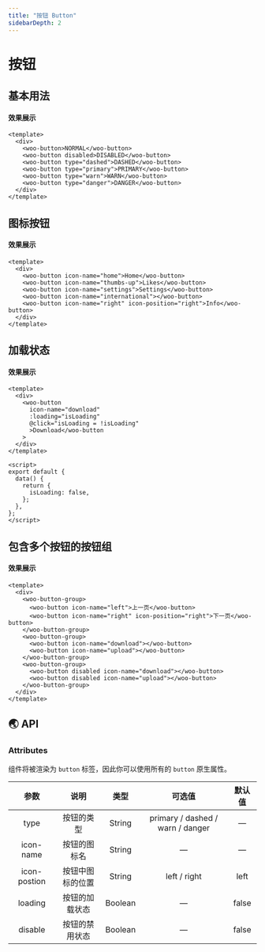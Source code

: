 ```yaml
---
title: "按钮 Button"
sidebarDepth: 2
---
```


# 按钮

## 基本用法

#### 效果展示

<ClientOnly>
<button-type-demo/>
</ClientOnly>

```vue
<template>
  <div>
    <woo-button>NORMAL</woo-button>
    <woo-button disabled>DISABLED</woo-button>
    <woo-button type="dashed">DASHED</woo-button>
    <woo-button type="primary">PRIMARY</woo-button>
    <woo-button type="warn">WARN</woo-button>
    <woo-button type="danger">DANGER</woo-button>
  </div>
</template>
```

## 图标按钮

#### 效果展示

<ClientOnly>
  <button-icon-demo/>
</ClientOnly>

```vue
<template>
  <div>
    <woo-button icon-name="home">Home</woo-button>
    <woo-button icon-name="thumbs-up">Likes</woo-button>
    <woo-button icon-name="settings">Settings</woo-button>
    <woo-button icon-name="international"></woo-button>
    <woo-button icon-name="right" icon-position="right">Info</woo-button>
  </div>
</template>
```

## 加载状态

#### 效果展示

<ClientOnly>
  <button-loading-demo/>
</ClientOnly>

```vue
<template>
  <div>
    <woo-button
      icon-name="download"
      :loading="isLoading"
      @click="isLoading = !isLoading"
      >Download</woo-button
    >
  </div>
</template>

<script>
export default {
  data() {
    return {
      isLoading: false,
    };
  },
};
</script>
```

## 包含多个按钮的按钮组

#### 效果展示

<ClientOnly>
  <button-group-demo/>
</ClientOnly>

```vue
<template>
  <div>
    <woo-button-group>
      <woo-button icon-name="left">上一页</woo-button>
      <woo-button icon-name="right" icon-position="right">下一页</woo-button>
    </woo-button-group>
    <woo-button-group>
      <woo-button icon-name="download"></woo-button>
      <woo-button icon-name="upload"></woo-button>
    </woo-button-group>
    <woo-button-group>
      <woo-button disabled icon-name="download"></woo-button>
      <woo-button disabled icon-name="upload"></woo-button>
    </woo-button-group>
  </div>
</template>
```

## 🌏 API

### Attributes

组件将被渲染为 `button` 标签，因此你可以使用所有的 `button` 原生属性。

|     参数     |       说明       |  类型   |              可选值              | 默认值 |
| :----------: | :--------------: | :-----: | :------------------------------: | :----: |
|     type     |    按钮的类型    | String  | primary / dashed / warn / danger |   —    |
|  icon-name   |   按钮的图标名   | String  |                —                 |   —    |
| icon-postion | 按钮中图标的位置 | String  |           left / right           |  left  |
|   loading    |  按钮的加载状态  | Boolean |                —                 | false  |
|   disable    |  按钮的禁用状态  | Boolean |                —                 | false  |

